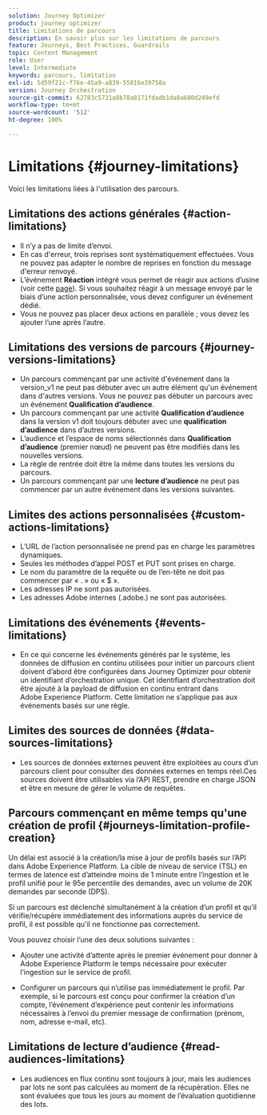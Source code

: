 ```yaml
---
solution: Journey Optimizer
product: journey optimizer
title: Limitations de parcours
description: En savoir plus sur les limitations de parcours
feature: Journeys, Best Practices, Guardrails
topic: Content Management
role: User
level: Intermediate
keywords: parcours, limitation
exl-id: 5d59f21c-f76e-45a9-a839-55816e39758a
version: Journey Orchestration
source-git-commit: 62783c5731a8b78a8171fdadb1da8a680d249efd
workflow-type: tm+mt
source-wordcount: '512'
ht-degree: 100%

---
```


# Limitations {#journey-limitations}

Voici les limitations liées à l&#39;utilisation des parcours.

## Limitations des actions générales {#action-limitations}

* Il n’y a pas de limite d’envoi. 
* En cas d&#39;erreur, trois reprises sont systématiquement effectuées. Vous ne pouvez pas adapter le nombre de reprises en fonction du message d&#39;erreur renvoyé. 
* L’événement **Réaction** intégré vous permet de réagir aux actions d’usine (voir cette [page](../building-journeys/reaction-events.md)). Si vous souhaitez réagir à un message envoyé par le biais d’une action personnalisée, vous devez configurer un événement dédié. 
* Vous ne pouvez pas placer deux actions en parallèle ; vous devez les ajouter l’une après l’autre.

## Limitations des versions de parcours {#journey-versions-limitations}

* Un parcours commençant par une activité d&#39;événement dans la version_v1 ne peut pas débuter avec un autre élément qu&#39;un événement dans d&#39;autres versions. Vous ne pouvez pas débuter un parcours avec un événement **Qualification d’audience**.
* Un parcours commençant par une activité **Qualification d’audience** dans la version v1 doit toujours débuter avec une **qualification d’audience** dans d’autres versions.
* L’audience et l’espace de noms sélectionnés dans **Qualification d’audience** (premier nœud) ne peuvent pas être modifiés dans les nouvelles versions.
* La règle de rentrée doit être la même dans toutes les versions du parcours.
* Un parcours commençant par une **lecture d’audience** ne peut pas commencer par un autre événement dans les versions suivantes.

## Limites des actions personnalisées {#custom-actions-limitations}

* L’URL de l’action personnalisée ne prend pas en charge les paramètres dynamiques. 
* Seules les méthodes d’appel POST et PUT sont prises en charge. 
* Le nom du paramètre de la requête ou de l’en-tête ne doit pas commencer par « . » ou « $ ». 
* Les adresses IP ne sont pas autorisées. 
* Les adresses Adobe internes (.adobe.) ne sont pas autorisées.

## Limitations des événements {#events-limitations}

* En ce qui concerne les événements générés par le système, les données de diffusion en continu utilisées pour initier un parcours client doivent d’abord être configurées dans Journey Optimizer pour obtenir un identifiant d’orchestration unique. Cet identifiant d’orchestration doit être ajouté à la payload de diffusion en continu entrant dans Adobe Experience Platform. Cette limitation ne s’applique pas aux événements basés sur une règle.

## Limites des sources de données {#data-sources-limitations}

* Les sources de données externes peuvent être exploitées au cours d’un parcours client pour consulter des données externes en temps réel.Ces sources doivent être utilisables via l’API REST, prendre en charge JSON et être en mesure de gérer le volume de requêtes.

## Parcours commençant en même temps qu&#39;une création de profil {#journeys-limitation-profile-creation}

Un délai est associé à la création/la mise à jour de profils basés sur l’API dans Adobe Experience Platform. La cible de niveau de service (TSL) en termes de latence est d’atteindre moins de 1 minute entre l’ingestion et le profil unifié pour le 95e percentile des demandes, avec un volume de 20K demandes par seconde (DPS).

Si un parcours est déclenché simultanément à la création d’un profil et qu’il vérifie/récupère immédiatement des informations auprès du service de profil, il est possible qu&#39;il ne fonctionne pas correctement.

Vous pouvez choisir l’une des deux solutions suivantes :

* Ajouter une activité d’attente après le premier événement pour donner à Adobe Experience Platform le temps nécessaire pour exécuter l’ingestion sur le service de profil.

* Configurer un parcours qui n’utilise pas immédiatement le profil. Par exemple, si le parcours est conçu pour confirmer la création d’un compte, l’événement d’expérience peut contenir les informations nécessaires à l’envoi du premier message de confirmation (prénom, nom, adresse e-mail, etc).

## Limitations de lecture d’audience {#read-audiences-limitations}

* Les audiences en flux continu sont toujours à jour, mais les audiences par lots ne sont pas calculées au moment de la récupération. Elles ne sont évaluées que tous les jours au moment de l’évaluation quotidienne des lots.
